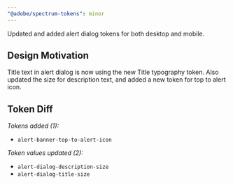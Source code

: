 ```yaml
---
"@adobe/spectrum-tokens": minor
---
```


Updated and added alert dialog tokens for both desktop and mobile.

## Design Motivation

Title text in alert dialog is now using the new Title typography token. Also updated the size for description text, and added a new token for top to alert icon.

## Token Diff

_Tokens added (1):_

- `alert-banner-top-to-alert-icon`

_Token values updated (2):_

- `alert-dialog-description-size`
- `alert-dialog-title-size`
